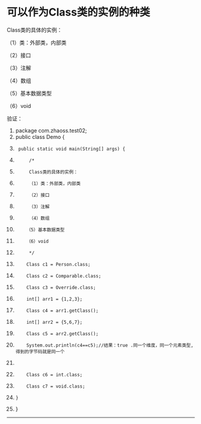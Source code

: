 ﻿
# 可以作为Class类的实例的种类

Class类的具体的实例： 

（1）类：外部类，内部类 

（2）接口 

（3）注解 

（4）数组 

（5）基本数据类型 

（6）void 




验证： 




1.  package com.zhaoss.test02;
2.  public class Demo {
3.      public static void main(String[] args) {
4.          /*
5.          Class类的具体的实例：
6.          （1）类：外部类，内部类
7.          （2）接口
8.          （3）注解
9.          （4）数组
10.         （5）基本数据类型
11.         （6）void
12.          */
13.         Class c1 = Person.class;
14.         Class c2 = Comparable.class;
15.         Class c3 = Override.class;
16.         int[] arr1 = {1,2,3};
17.         Class c4 = arr1.getClass();
18.         int[] arr2 = {5,6,7};
19.         Class c5 = arr2.getClass();
20.         System.out.println(c4==c5);//结果：true .同一个维度，同一个元素类型,得到的字节码就是同一个
21.         
22.         Class c6 = int.class;
23.         Class c7 = void.class;
24.     }
25. }

 






------------------------------------------------------------

